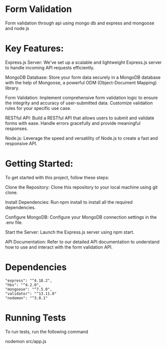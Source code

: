 # Form Validation

Form validation through api using mongo db and express and mongoose and node js

# Key Features:

Express.js Server: We've set up a scalable and lightweight Express.js server to handle incoming API requests efficiently.

MongoDB Database: Store your form data securely in a MongoDB database with the help of Mongoose, a powerful ODM (Object-Document Mapping) library.

Form Validation: Implement comprehensive form validation logic to ensure the integrity and accuracy of user-submitted data. Customize validation rules for your specific use case.

RESTful API: Build a RESTful API that allows users to submit and validate forms with ease. Handle errors gracefully and provide meaningful responses.

Node.js: Leverage the speed and versatility of Node.js to create a fast and responsive API.

# Getting Started:

To get started with this project, follow these steps:

Clone the Repository: Clone this repository to your local machine using git clone.

Install Dependencies: Run npm install to install all the required dependencies.

Configure MongoDB: Configure your MongoDB connection settings in the .env file.

Start the Server: Launch the Express.js server using npm start.

API Documentation: Refer to our detailed API documentation to understand how to use and interact with the form validation API.

# Dependencies
    
    "express": "^4.18.2",
    "hbs": "^4.2.0",
    "mongoose": "^7.5.0",
    "validator": "^13.11.0"
    "nodemon": "^3.0.1"

# Running Tests

To run tests, run the following command

nodemon src/app.js

